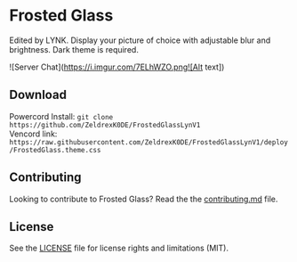 # Frosted Glass

Edited by LYNK.
Display your picture of choice with adjustable blur and brightness. Dark theme is required.

![Server Chat](https://i.imgur.com/7ELhWZO.png![Alt text])

## Download

Powercord Install: `git clone https://github.com/ZeldrexK0DE/FrostedGlassLynV1`  
Vencord link: `https://raw.githubusercontent.com/ZeldrexK0DE/FrostedGlassLynV1/deploy/FrostedGlass.theme.css`

## Contributing

Looking to contribute to Frosted Glass? Read the the [contributing.md](https://github.com/DiscordStyles/FrostedGlass/blob/master/CONTRIBUTING.md) file.

## License

See the [LICENSE](https://github.com/DiscordStyles/FrostedGlass/blob/master/LICENSE.md) file for license rights and limitations (MIT).
